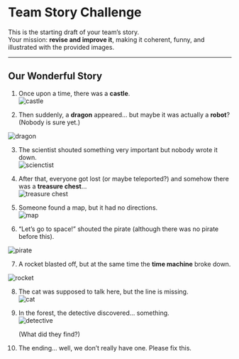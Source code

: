 # Team Story Challenge

This is the starting draft of your team’s story.  
Your mission: **revise and improve it**, making it coherent, funny, and illustrated with the provided images.

---

## Our Wonderful Story

1. Once upon a time, there was a **castle**.  
   ![castle](img/castle.png)

2. Then suddenly, a **dragon** appeared… but maybe it was actually a **robot**?  
   (Nobody is sure yet.)


![dragon](img/dragon.png)


3. The scientist shouted something very important but nobody wrote it down.  
![scienctist](img/scientist.png)
4. After that, everyone got lost (or maybe teleported?) and somehow there was a **treasure chest**…  
![treasure chest](img/treasure_large.png)

5. Someone found a map, but it had no directions.  
![map](img/map.png)

6. “Let’s go to space!” shouted the pirate (although there was no pirate before this). 

![pirate](img/pirate.png)

7. A rocket blasted off, but at the same time the **time machine** broke down.

![rocket](img/rocket.png)  

8. The cat was supposed to talk here, but the line is missing.  
![cat](img/cat.png)
9. In the forest, the detective discovered… something.  
![detective](img/detective.png) 
   
   (What did they find?) 


10. The ending… well, we don’t really have one. Please fix this.
